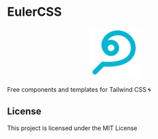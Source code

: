 # EulerCSS

<p align="center">
  <img src="./public/icon.png" alt="Logo" width="120" height="120"/>
</p>

Free components and templates for Tailwind CSS 🌀

## License

This project is licensed under the MIT License
